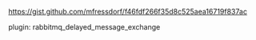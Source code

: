 https://gist.github.com/mfressdorf/f46fdf266f35d8c525aea16719f837ac

plugin: rabbitmq_delayed_message_exchange